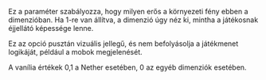 Ez a paraméter szabályozza, hogy milyen erős a környezeti fény ebben a dimenzióban.
Ha 1-re van állítva, a dimenzió úgy néz ki, mintha a játékosnak éjjellátó képessége lenne.

Ez az opció pusztán vizuális jellegű, és nem befolyásolja a játékmenet logikáját, például a mobok megjelenését.

A vanília értékek 0,1 a Nether esetében, 0 az egyéb dimenziók esetében.
